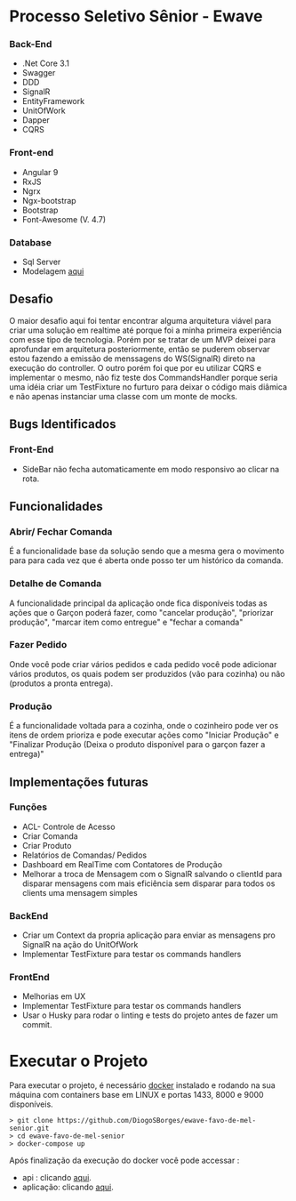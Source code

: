 # Processo Seletivo Sênior - Ewave

### Back-End
- .Net Core 3.1
- Swagger
- DDD
- SignalR
- EntityFramework
-  UnitOfWork 
- Dapper
- CQRS

### Front-end 

- Angular 9
- RxJS
- Ngrx 
- Ngx-bootstrap
- Bootstrap
- Font-Awesome (V. 4.7)

### Database

- Sql Server
- Modelagem [aqui](Assets/FavoDeMel.png) 


## Desafio
O maior desafio aqui foi tentar encontrar alguma arquitetura viável para criar uma solução em realtime até porque foi a minha primeira experiência com esse tipo de tecnologia. Porém por se tratar de um MVP deixei para aprofundar em arquitetura posteriormente, então se puderem observar estou fazendo a emissão de menssagens do WS(SignalR) direto na execução do controller. O outro porém foi que por eu utilizar CQRS e implementar o mesmo, não fiz teste dos CommandsHandler porque seria uma idéia criar um TestFixture no furturo para deixar o código mais diâmica e não apenas instanciar uma classe com um monte de mocks.

## Bugs Identificados
### Front-End
- SideBar não fecha automaticamente em modo responsivo ao clicar na rota.


## Funcionalidades

###  Abrir/ Fechar Comanda
É a funcionalidade base da solução sendo que a mesma gera o movimento para para cada vez que é aberta onde posso ter um histórico da comanda.

### Detalhe de Comanda
A funcionalidade principal da aplicação onde fica disponíveis todas as ações que o Garçon poderá fazer, como "cancelar produção", "priorizar produção", "marcar item como entregue" e "fechar a comanda"

### Fazer Pedido
Onde você pode criar vários pedidos e cada pedido você pode adicionar vários produtos, os quais podem ser produzidos (vão para cozinha) ou não (produtos a pronta entrega).

### Produção
É a funcionalidade voltada para a cozinha, onde o cozinheiro pode ver os itens de ordem prioriza e pode executar ações como "Iniciar Produção" e "Finalizar Produção (Deixa o produto disponível para o garçon fazer a entrega)" 

## Implementações futuras

### Funções
- ACL- Controle de Acesso
- Criar Comanda
- Criar Produto
- Relatórios de Comandas/ Pedidos
- Dashboard em RealTime com Contatores de Produção
- Melhorar a troca de Mensagem com o SignalR salvando o clientId para disparar mensagens com mais eficiência sem disparar para todos os clients uma mensagem simples

### BackEnd
- Criar um Context da propria aplicação para enviar as mensagens pro SignalR na ação do UnitOfWork
- Implementar TestFixture para testar os commands handlers

### FrontEnd
- Melhorias em UX
- Implementar TestFixture para testar os commands handlers
- Usar o Husky para rodar o linting e tests do projeto antes de fazer um commit.

# Executar o Projeto

Para executar o projeto, é necessário [docker](https://app.dbdesigner.net/signup  "docker") instalado e rodando na sua máquina com containers base em LINUX e portas 1433, 8000 e 9000 disponíveis.
```
> git clone https://github.com/DiogoSBorges/ewave-favo-de-mel-senior.git
> cd ewave-favo-de-mel-senior
> docker-compose up
```
Após finalização da execução do docker você pode accessar :
- api : clicando [aqui](http://localhost:9000/swagger  "aqui").
- aplicação: clicando [aqui](http://localhost:8000/  "aqui").

 